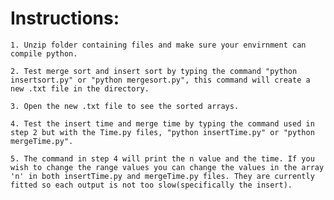 # Instructions:

    1. Unzip folder containing files and make sure your envirnment can compile python.
    
    2. Test merge sort and insert sort by typing the command "python insertsort.py" or "python mergesort.py", this command will create a new .txt file in the directory.
    
    3. Open the new .txt file to see the sorted arrays.
    
    4. Test the insert time and merge time by typing the command used in step 2 but with the Time.py files, "python insertTime.py" or "python mergeTime.py".
    
    5. The command in step 4 will print the n value and the time. If you wish to change the range values you can change the values in the array 'n' in both insertTime.py and mergeTime.py files. They are currently fitted so each output is not too slow(specifically the insert).
